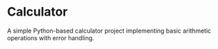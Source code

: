 # Calculator
A simple Python-based calculator project implementing basic arithmetic operations with error handling.
